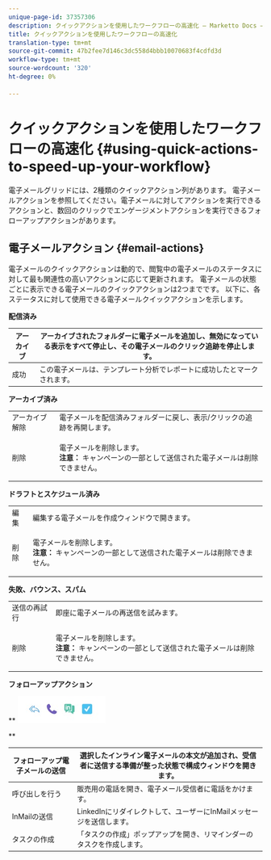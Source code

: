 ```yaml
---
unique-page-id: 37357306
description: クイックアクションを使用したワークフローの高速化 — Marketto Docs — 製品ドキュメント
title: クイックアクションを使用したワークフローの高速化
translation-type: tm+mt
source-git-commit: 47b2fee7d146c3dc558d4bbb10070683f4cdfd3d
workflow-type: tm+mt
source-wordcount: '320'
ht-degree: 0%

---
```



# クイックアクションを使用したワークフローの高速化 {#using-quick-actions-to-speed-up-your-workflow}

電子メールグリッドには、2種類のクイックアクション列があります。 電子メールアクションを参照してください。電子メールに対してアクションを実行できるアクションと、数回のクリックでエンゲージメントアクションを実行できるフォローアップアクションがあります。

## 電子メールアクション {#email-actions}

電子メールのクイックアクションは動的で、閲覧中の電子メールのステータスに対して最も関連性の高いアクションに応じて更新されます。 電子メールの状態ごとに表示できる電子メールのクイックアクションは2つまでです。 以下に、各ステータスに対して使用できる電子メールクイックアクションを示します。

**配信済み**

| アーカイブ | アーカイブされたフォルダーに電子メールを追加し、無効になっている表示をすべて停止し、その電子メールのクリック追跡を停止します。 |
|---|---|
| 成功 | この電子メールは、テンプレート分析でレポートに成功したとマークされます。 |

**アーカイブ済み**

<table> 
 <colgroup> 
  <col> 
  <col> 
 </colgroup> 
 <tbody> 
  <tr> 
   <td>アーカイブ解除</td> 
   <td>電子メールを配信済みフォルダーに戻し、表示/クリックの追跡を再開します。</td> 
  </tr> 
  <tr> 
   <td>削除</td> 
   <td><p>電子メールを削除します。<br><strong>注意：</strong> キャンペーンの一部として送信された電子メールは削除できません。</p></td> 
  </tr> 
 </tbody> 
</table>

**ドラフトとスケジュール済み**

<table> 
 <colgroup> 
  <col> 
  <col> 
 </colgroup> 
 <tbody> 
  <tr> 
   <td>編集</td> 
   <td>編集する電子メールを作成ウィンドウで開きます。</td> 
  </tr> 
  <tr> 
   <td>削除</td> 
   <td><p>電子メールを削除します。<br><strong>注意：</strong> キャンペーンの一部として送信された電子メールは削除できません。</p></td> 
  </tr> 
 </tbody> 
</table>

**失敗、バウンス、スパム**

<table> 
 <colgroup> 
  <col> 
  <col> 
 </colgroup> 
 <tbody> 
  <tr> 
   <td>送信の再試行</td> 
   <td>即座に電子メールの再送信を試みます。</td> 
  </tr> 
  <tr> 
   <td>削除</td> 
   <td><p>電子メールを削除します。<br><strong>注意：</strong> キャンペーンの一部として送信された電子メールは削除できません。</p></td> 
  </tr> 
 </tbody> 
</table>

**フォローアップアクション**

** ![](assets/using-quick-actions-to-speed-up-your-workflow-1.png)

**

| フォローアップ電子メールの送信 | 選択したインライン電子メールの本文が追加され、受信者に送信する準備が整った状態で構成ウィンドウを開きます。 |
|---|---|
| 呼び出しを行う | 販売用の電話を開き、電子メール受信者に電話をかけます。 |
| InMailの送信 | LinkedInにリダイレクトして、ユーザーにInMailメッセージを送信します。 |
| タスクの作成 | 「タスクの作成」ポップアップを開き、リマインダーのタスクを作成します。 |

